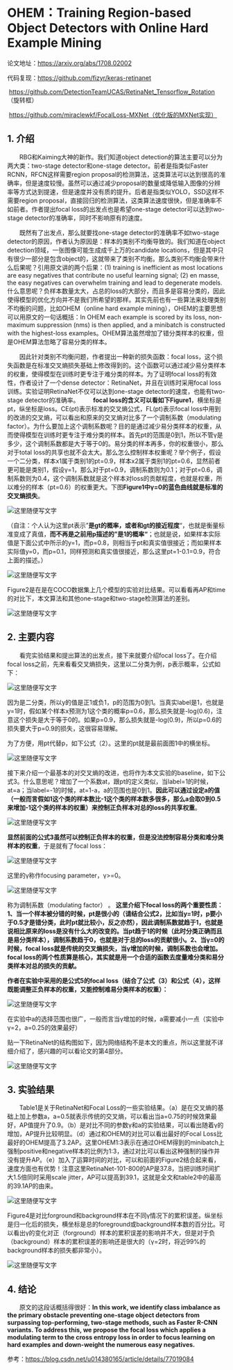 

# **OHEM：Training Region-based Object Detectors with Online Hard Example Mining**

论文地址：<https://arxiv.org/abs/1708.02002>

代码复现：<https://github.com/fizyr/keras-retinanet>

​				   https://github.com/DetectionTeamUCAS/RetinaNet_Tensorflow_Rotation （旋转框）

​	   		    https://github.com/miraclewkf/FocalLoss-MXNet（优化版的MXNet实现）



## 1. 介绍

&emsp;&emsp;RBG和Kaiming大神的新作。我们知道object detection的算法主要可以分为两大类：two-stage detector和one-stage detector。前者是指类似Faster RCNN，RFCN这样需要region proposal的检测算法，这类算法可以达到很高的准确率，但是速度较慢。虽然可以通过减少proposal的数量或降低输入图像的分辨率等方式达到提速，但是速度并没有质的提升。后者是指类似YOLO，SSD这样不需要region proposal，直接回归的检测算法，这类算法速度很快，但是准确率不如前者。作者提出focal loss的出发点也是希望one-stage detector可以达到two-stage detector的准确率，同时不影响原有的速度。

&emsp;&emsp;既然有了出发点，那么就要找one-stage detector的准确率不如two-stage detector的原因，作者认为原因是：样本的类别不均衡导致的。我们知道在object detection领域，一张图像可能生成成千上万的candidate locations，但是其中只有很少一部分是包含object的，这就带来了类别不均衡。那么类别不均衡会带来什么后果呢？引用原文讲的两个后果：(1) training is inefficient as most locations are easy negatives that contribute no useful learning signal; (2) en masse, the easy negatives can overwhelm training and lead to degenerate models. 什么意思呢？负样本数量太大，占总的loss的大部分，而且多是容易分类的，因此使得模型的优化方向并不是我们所希望的那样。其实先前也有一些算法来处理类别不均衡的问题，比如OHEM（online hard example mining），OHEM的主要思想可以用原文的一句话概括：In OHEM each example is scored by its loss, non-maximum suppression (nms) is then applied, and a minibatch is constructed with the highest-loss examples。OHEM算法虽然增加了错分类样本的权重，但是OHEM算法忽略了容易分类的样本。

&emsp;&emsp;因此针对类别不均衡问题，作者提出一种新的损失函数：focal loss，这个损失函数是在标准交叉熵损失基础上修改得到的。这个函数可以通过减少易分类样本的权重，使得模型在训练时更专注于难分类的样本。为了证明focal loss的有效性，作者设计了一个dense detector：RetinaNet，并且在训练时采用focal loss训练。实验证明RetinaNet不仅可以达到one-stage detector的速度，也能有two-stage detector的准确率。
&emsp;&emsp;**focal loss的含义可以看如下Figure1**，横坐标是pt，纵坐标是loss。CE(pt)表示标准的交叉熵公式，FL(pt)表示focal loss中用到的改进的交叉熵，可以看出和原来的交叉熵对比多了一个调制系数（modulating factor）。为什么要加上这个调制系数呢？目的是通过减少易分类样本的权重，从而使得模型在训练时更专注于难分类的样本。首先pt的范围是0到1，所以不管γ是多少，这个调制系数都是大于等于0的。易分类的样本再多，你的权重很小，那么对于total loss的共享也就不会太大。那么怎么控制样本权重呢？举个例子，假设一个二分类，样本x1属于类别1的pt=0.9，样本x2属于类别1的pt=0.6，显然前者更可能是类别1，假设γ=1，那么对于pt=0.9，调制系数则为0.1；对于pt=0.6，调制系数则为0.4，这个调制系数就是这个样本对loss的贡献程度，也就是权重，所以难分的样本（pt=0.6）的权重更大。下图**Figure1中γ=0的蓝色曲线就是标准的交叉熵损失**。

![这里随便写文字](https://github.com/clw5180/CV_Paper/blob/master/res/RetinaNet/1.png)

（自注：个人认为这里pt表示”**是gt的概率，或者和gt的接近程度**“，也就是衡量标准变成了真值，**而不再是之前用p描述的”是1的概率“**；也就是说，如果样本实际值是下面公式中所示的y=1，而p=0.8，则相当于pt和真实值很接近；而如果样本实际值y=0，而p=0.1，同样预测和真实值很接近，那么这里pt=1-0.1=0.9，符合上面的描述。）

![这里随便写文字](https://github.com/clw5180/CV_Paper/blob/master/res/RetinaNet/2.png)

Figure2是在是在COCO数据集上几个模型的实验对比结果。可以看看再AP和time的对比下，本文算法和其他one-stage和two-stage检测算法的差别。

![这里随便写文字](https://github.com/clw5180/CV_Paper/blob/master/res/RetinaNet/3.png)



## 2. 主要内容

&emsp;&emsp;看完实验结果和提出算法的出发点，接下来就要介绍focal loss了。在介绍focal loss之前，先来看看交叉熵损失，这里以二分类为例，p表示概率，公式如下：

![这里随便写文字](https://github.com/clw5180/CV_Paper/blob/master/res/RetinaNet/4.png)

因为是二分类，所以y的值是正1或负1，p的范围为0到1。当真实label是1，也就是y=1时，假如某个样本x预测为1这个类的概率p=0.6，那么损失就是-log(0.6)，注意这个损失是大于等于0的。如果p=0.9，那么损失就是-log(0.9)，所以p=0.6的损失要大于p=0.9的损失，这很容易理解。

为了方便，用pt代替p，如下公式（2）。这里的pt就是最前面图1中的横坐标。

![这里随便写文字](https://github.com/clw5180/CV_Paper/blob/master/res/RetinaNet/5.png)

接下来介绍一个最基本的对交叉熵的改进，也将作为本文实验的baseline，如下公式3。什么意思呢？增加了一个系数at，跟pt的定义类似，当label=1的时候，at=a；当label=-1的时候，at=1-a，a的范围也是0到1。**因此可以通过设定a的值（一般而言假如1这个类的样本数比-1这个类的样本数多很多，那么a会取0到0.5来增加-1这个类的样本的权重）来控制正负样本对总的loss的共享权重**。

![这里随便写文字](https://github.com/clw5180/CV_Paper/blob/master/res/RetinaNet/6.png)

**显然前面的公式3虽然可以控制正负样本的权重，但是没法控制容易分类和难分类样本的权重**，于是就有了focal loss：

![这里随便写文字](https://github.com/clw5180/CV_Paper/blob/master/res/RetinaNet/7.png)

这里的γ称作focusing parameter，γ>=0。

![这里随便写文字](https://github.com/clw5180/CV_Paper/blob/master/res/RetinaNet/8.png)

称为调制系数（modulating factor） 。
**这里介绍下focal loss的两个重要性质：1、当一个样本被分错的时候，pt是很小的（请结合公式2，比如当y=1时，p要小于0.5才是错分类，此时pt就比较小，反之亦然），因此调制系数就趋于1，也就是说相比原来的loss是没有什么大的改变的。当pt趋于1的时候（此时分类正确而且是易分类样本），调制系数趋于0，也就是对于总的loss的贡献很小。2、当γ=0的时候，focal loss就是传统的交叉熵损失，当γ增加的时候，调制系数也会增加。** 
**focal loss的两个性质算是核心，其实就是用一个合适的函数去度量难分类和易分类样本对总的损失的贡献。**

**作者在实验中采用的是公式5的focal loss（结合了公式（3）和公式（4），这样既能调整正负样本的权重，又能控制难易分类样本的权重）：**

![这里随便写文字](https://github.com/clw5180/CV_Paper/blob/master/res/RetinaNet/9.png)

在实验中a的选择范围也很广，一般而言当γ增加的时候，a需要减小一点（实验中γ=2，a=0.25的效果最好）

贴一下RetinaNet的结构图如下，因为网络结构不是本文的重点，所以这里就不详细介绍了，感兴趣的可以看论文的第4部分。

![这里随便写文字](https://github.com/clw5180/CV_Paper/blob/master/res/RetinaNet/10.png)



## 3. 实验结果

&emsp;&emsp;Table1是关于RetinaNet和Focal Loss的一些实验结果。（a）是在交叉熵的基础上加上参数a，a=0.5就表示传统的交叉熵，可以看出当a=0.75的时候效果最好，AP值提升了0.9。（b）是对比不同的参数γ和a的实验结果，可以看出随着γ的增加，AP提升比较明显。（d）通过和OHEM的对比可以看出最好的Focal Loss比最好的OHEM提高了3.2AP。这里OHEM1:3表示在通过OHEM得到的minibatch上强制positive和negative样本的比例为1:3，通过对比可以看出这种强制的操作并没有提升AP。（e）加入了运算时间的对比，可以和前面的Figure2结合起来看，速度方面也有优势！注意这里RetinaNet-101-800的AP是37.8，当把训练时间扩大1.5倍同时采用scale jitter，AP可以提高到39.1，这就是全文和table2中的最高的39.1AP的由来。

![这里随便写文字](https://github.com/clw5180/CV_Paper/blob/master/res/RetinaNet/11.png)

Figure4是对比forground和background样本在不同γ情况下的累积误差。纵坐标是归一化后的损失，横坐标是总的foreground或background样本数的百分比。可以看出γ的变化对正（forground）样本的累积误差的影响并不大，但是对于负（background）样本的累积误差的影响还是很大的（γ=2时，将近99%的background样本的损失都非常小）。

![这里随便写文字](https://github.com/clw5180/CV_Paper/blob/master/res/RetinaNet/12.png)



## 4. 结论

&emsp;&emsp;原文的这段话概括得很好：**In this work, we identify class imbalance as the primary obstacle preventing one-stage object detectors from surpassing top-performing, two-stage methods, such as Faster R-CNN variants. To address this, we propose the focal loss which applies a modulating term to the cross entropy loss in order to focus learning on hard examples and down-weight the numerous easy negatives.**




参考：https://blog.csdn.net/u014380165/article/details/77019084 